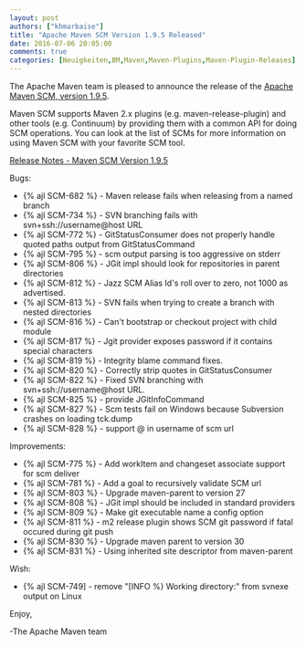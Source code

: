 ```yaml
---
layout: post
authors: ["khmarbaise"]
title: "Apache Maven SCM Version 1.9.5 Released"
date: 2016-07-06 20:05:00
comments: true
categories: [Neuigkeiten,BM,Maven,Maven-Plugins,Maven-Plugin-Releases]
---
```

The Apache Maven team is pleased to announce the release of the 
[Apache Maven SCM, version 1.9.5](https://maven.apache.org/scm/).

Maven SCM supports Maven 2.x plugins (e.g. maven-release-plugin) and other
tools (e.g. Continuum) by providing them with a common API for doing SCM
operations. You can look at the list of SCMs for more information on using
Maven SCM with your favorite SCM tool.

<!-- more -->

[Release Notes - Maven SCM Version 1.9.5](https://issues.apache.org/jira/secure/ReleaseNote.jspa?projectId=12317828&version=12331366)


Bugs:

 * {% ajl SCM-682 %} - Maven release fails when releasing from a named branch
 * {% ajl SCM-734 %} - SVN branching fails with svn+ssh://username@host URL
 * {% ajl SCM-772 %} - GitStatusConsumer does not properly handle quoted paths output from GitStatusCommand
 * {% ajl SCM-795 %} - scm output parsing is too aggressive on stderr
 * {% ajl SCM-806 %} - JGit impl should look for repositories in parent directories
 * {% ajl SCM-812 %} - Jazz SCM Alias Id's roll over to zero, not 1000 as advertised.
 * {% ajl SCM-813 %} - SVN fails when trying to create a branch with nested directories
 * {% ajl SCM-816 %} - Can't bootstrap or checkout project with child module
 * {% ajl SCM-817 %} - Jgit provider exposes password if it contains special characters
 * {% ajl SCM-819 %} - Integrity blame command fixes.
 * {% ajl SCM-820 %} - Correctly strip quotes in GitStatusConsumer
 * {% ajl SCM-822 %} - Fixed SVN branching with svn+ssh://username@host URL.
 * {% ajl SCM-825 %} - provide JGitInfoCommand
 * {% ajl SCM-827 %} - Scm tests fail on Windows because Subversion crashes on loading tck.dump
 * {% ajl SCM-828 %} - support @ in username of scm url

Improvements:

 * {% ajl SCM-775 %} - Add workItem and changeset associate support for scm deliver
 * {% ajl SCM-781 %} - Add a goal to recursively validate SCM url
 * {% ajl SCM-803 %} - Upgrade maven-parent to version 27
 * {% ajl SCM-808 %} - JGit impl should be included in standard providers
 * {% ajl SCM-809 %} - Make git executable name a config option
 * {% ajl SCM-811 %} - m2 release plugin shows SCM git password if fatal occured during git push
 * {% ajl SCM-830 %} - Upgrade maven parent to version 30
 * {% ajl SCM-831 %} - Using inherited site descriptor from maven-parent

Wish:

 * {% ajl SCM-749] - remove "[INFO %} Working directory:" from svnexe output on Linux 




Enjoy,

-The Apache Maven team
